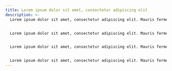 ```yaml
---
title: Lorem ipsum dolor sit amet, consectetur adipiscing elit
description: >-
  Lorem ipsum dolor sit amet, consectetur adipiscing elit. Mauris fermentum sollicitudin turpis ut venenatis. Sed posuere libero ut libero semper semper. Donec congue varius vulputate. Nulla malesuada pellentesque ultricies. Curabitur vitae nisi risus. Pellentesque habitant morbi tristique senectus et netus et malesuada fames ac turpis egestas. In aliquam massa ornare arcu porta sagittis. Aenean bibendum nunc dui, nec maximus arcu vestibulum sed.


  Lorem ipsum dolor sit amet, consectetur adipiscing elit. Mauris fermentum sollicitudin turpis ut venenatis. Sed posuere libero ut libero semper semper.


  Lorem ipsum dolor sit amet, consectetur adipiscing elit. Mauris fermentum sollicitudin turpis ut venenatis. Sed posuere libero ut libero semper semper. Donec congue varius vulputate. Nulla malesuada pellentesque ultricies. Curabitur vitae nisi risus.


  Lorem ipsum dolor sit amet, consectetur adipiscing elit. Mauris fermentum sollicitudin turpis ut venenatis. Sed posuere libero ut libero semper semper. Donec congue varius vulputate.
---
```

